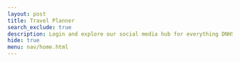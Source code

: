 ```yaml
---
layout: post
title: Travel Planner 
search_exclude: true
description: Login and explore our social media hub for everything DNHS 
hide: true
menu: nav/home.html
---
```


